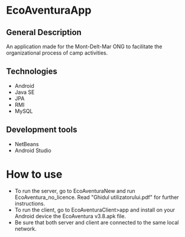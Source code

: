 # EcoAventuraApp

## General Description

An application made for the Mont-Delt-Mar ONG to facilitate the organizational process of camp activities.

## Technologies
* Android
* Java SE
* JPA
* RMI
* MySQL

## Development tools
* NetBeans
* Android Studio

# How to use
* To run the server, go to EcoAventuraNew and run EcoAventura_no_licence. Read "Ghidul utilizatorului.pdf" for further instructions.
* To run the client, go to EcoAventuraClient>app and install on your Android device the EcoAventura v3.8.apk file. 
* Be sure that both server and client are connected to the same local network.
